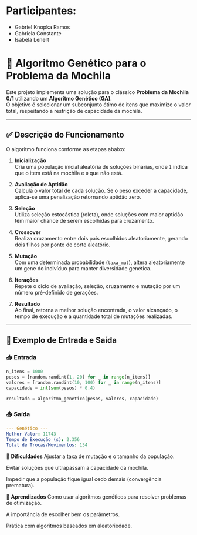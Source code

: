 # Participantes:

* Gabriel Knopka Ramos
* Gabriela Constante
* Isabela Lenert

# 🧬 Algoritmo Genético para o Problema da Mochila

Este projeto implementa uma solução para o clássico **Problema da Mochila 0/1** utilizando um **Algoritmo Genético (GA)**.  
O objetivo é selecionar um subconjunto ótimo de itens que maximize o valor total, respeitando a restrição de capacidade da mochila.

---

## ✅ Descrição do Funcionamento

O algoritmo funciona conforme as etapas abaixo:

1. **Inicialização**  
   Cria uma população inicial aleatória de soluções binárias, onde `1` indica que o item está na mochila e `0` que não está.

2. **Avaliação de Aptidão**  
   Calcula o valor total de cada solução. Se o peso exceder a capacidade, aplica-se uma penalização retornando aptidão zero.

3. **Seleção**  
   Utiliza seleção estocástica (roleta), onde soluções com maior aptidão têm maior chance de serem escolhidas para cruzamento.

4. **Crossover**  
   Realiza cruzamento entre dois pais escolhidos aleatoriamente, gerando dois filhos por ponto de corte aleatório.

5. **Mutação**  
   Com uma determinada probabilidade (`taxa_mut`), altera aleatoriamente um gene do indivíduo para manter diversidade genética.

6. **Iterações**  
   Repete o ciclo de avaliação, seleção, cruzamento e mutação por um número pré-definido de gerações.

7. **Resultado**  
   Ao final, retorna a melhor solução encontrada, o valor alcançado, o tempo de execução e a quantidade total de mutações realizadas.

---

## 📝 Exemplo de Entrada e Saída

### 📥 Entrada

```python
n_itens = 1000
pesos = [random.randint(1, 20) for _ in range(n_itens)]
valores = [random.randint(10, 100) for _ in range(n_itens)]
capacidade = int(sum(pesos) * 0.4)

resultado = algoritmo_genetico(pesos, valores, capacidade)
```

### 📤 Saída

```yaml
--- Genético ---
Melhor Valor: 11743
Tempo de Execução (s): 2.356
Total de Trocas/Movimentos: 154
```

🚧 **Dificuldades**
Ajustar a taxa de mutação e o tamanho da população.

Evitar soluções que ultrapassam a capacidade da mochila.

Impedir que a população fique igual cedo demais (convergência prematura).

🎯 **Aprendizados**
Como usar algoritmos genéticos para resolver problemas de otimização.

A importância de escolher bem os parâmetros.

Prática com algoritmos baseados em aleatoriedade.
